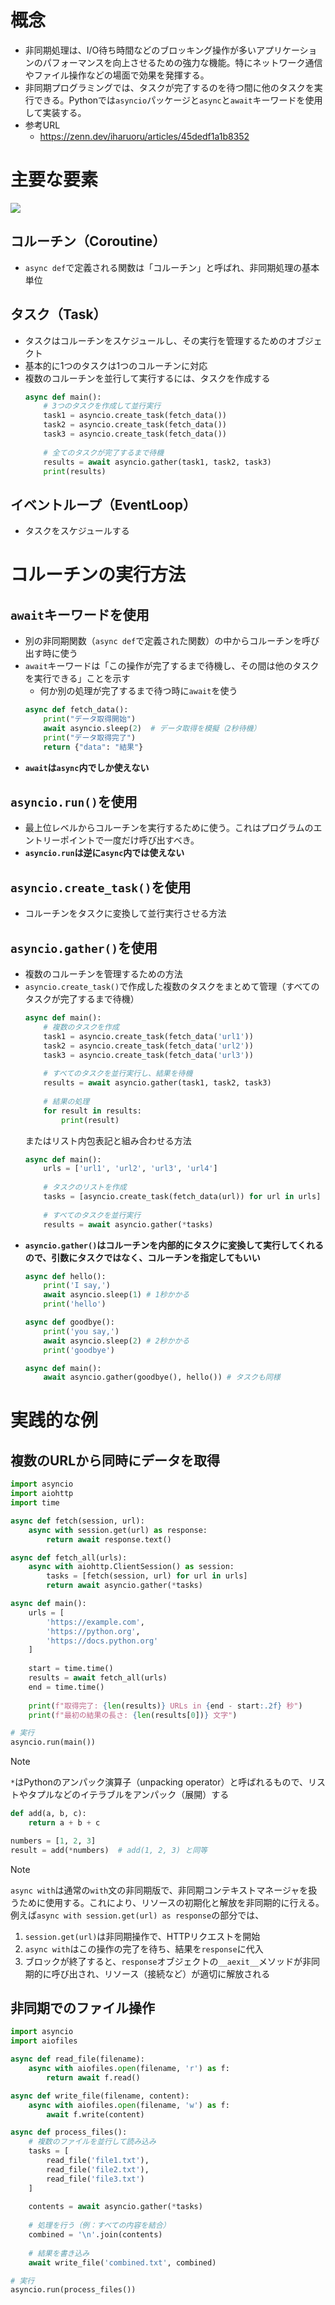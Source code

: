 # 概念
- 非同期処理は、I/O待ち時間などのブロッキング操作が多いアプリケーションのパフォーマンスを向上させるための強力な機能。特にネットワーク通信やファイル操作などの場面で効果を発揮する。
- 非同期プログラミングでは、タスクが完了するのを待つ間に他のタスクを実行できる。Pythonでは`asyncio`パッケージと`async`と`await`キーワードを使用して実装する。
- 参考URL
  - https://zenn.dev/iharuoru/articles/45dedf1a1b8352

# 主要な要素
![](./image/coroutine_task_eventloop_1.jpg)

## コルーチン（Coroutine）
- `async def`で定義される関数は「コルーチン」と呼ばれ、非同期処理の基本単位

## タスク（Task）
- タスクはコルーチンをスケジュールし、その実行を管理するためのオブジェクト
- 基本的に1つのタスクは1つのコルーチンに対応
- 複数のコルーチンを並行して実行するには、タスクを作成する  
  ```python
  async def main():
      # 3つのタスクを作成して並行実行
      task1 = asyncio.create_task(fetch_data())
      task2 = asyncio.create_task(fetch_data())
      task3 = asyncio.create_task(fetch_data())
      
      # 全てのタスクが完了するまで待機
      results = await asyncio.gather(task1, task2, task3)
      print(results)
  ```

## イベントループ（EventLoop）
- タスクをスケジュールする

# コルーチンの実行方法
## `await`キーワードを使用
- 別の非同期関数（`async def`で定義された関数）の中からコルーチンを呼び出す時に使う
- `await`キーワードは「この操作が完了するまで待機し、その間は他のタスクを実行できる」ことを示す
  - 何か別の処理が完了するまで待つ時に`await`を使う  
  ```python
  async def fetch_data():
      print("データ取得開始")
      await asyncio.sleep(2)  # データ取得を模擬（2秒待機）
      print("データ取得完了")
      return {"data": "結果"}
  ```
- **`await`は`async`内でしか使えない**

## `asyncio.run()`を使用
- 最上位レベルからコルーチンを実行するために使う。これはプログラムのエントリーポイントで一度だけ呼び出すべき。
- **`asyncio.run`は逆に`async`内では使えない**

## `asyncio.create_task()`を使用
- コルーチンをタスクに変換して並行実行させる方法

## `asyncio.gather()`を使用
- 複数のコルーチンを管理するための方法
- `asyncio.create_task()`で作成した複数のタスクをまとめて管理（すべてのタスクが完了するまで待機）  
  ```python
  async def main():
      # 複数のタスクを作成
      task1 = asyncio.create_task(fetch_data('url1'))
      task2 = asyncio.create_task(fetch_data('url2')) 
      task3 = asyncio.create_task(fetch_data('url3'))
      
      # すべてのタスクを並行実行し、結果を待機
      results = await asyncio.gather(task1, task2, task3)
      
      # 結果の処理
      for result in results:
          print(result)
  ```
  またはリスト内包表記と組み合わせる方法  
  ```python
  async def main():
      urls = ['url1', 'url2', 'url3', 'url4']
      
      # タスクのリストを作成
      tasks = [asyncio.create_task(fetch_data(url)) for url in urls]
      
      # すべてのタスクを並行実行
      results = await asyncio.gather(*tasks)
  ```
- **`asyncio.gather()`はコルーチンを内部的にタスクに変換して実行してくれるので、引数にタスクではなく、コルーチンを指定してもいい**  
  ```python
  async def hello():
      print('I say,')
      await asyncio.sleep(1) # 1秒かかる
      print('hello')

  async def goodbye():
      print('you say,')
      await asyncio.sleep(2) # 2秒かかる
      print('goodbye')

  async def main():
      await asyncio.gather(goodbye(), hello()) # タスクも同様
  ```

# 実践的な例
## 複数のURLから同時にデータを取得
```python
import asyncio
import aiohttp
import time

async def fetch(session, url):
    async with session.get(url) as response:
        return await response.text()

async def fetch_all(urls):
    async with aiohttp.ClientSession() as session:
        tasks = [fetch(session, url) for url in urls]
        return await asyncio.gather(*tasks)

async def main():
    urls = [
        'https://example.com',
        'https://python.org',
        'https://docs.python.org'
    ]
    
    start = time.time()
    results = await fetch_all(urls)
    end = time.time()
    
    print(f"取得完了: {len(results)} URLs in {end - start:.2f} 秒")
    print(f"最初の結果の長さ: {len(results[0])} 文字")

# 実行
asyncio.run(main())
```
> [!NOTE]
> `*`はPythonのアンパック演算子（unpacking operator）と呼ばれるもので、リストやタプルなどのイテラブルをアンパック（展開）する  
>  ```python
>  def add(a, b, c):
>      return a + b + c
>
>  numbers = [1, 2, 3]
>  result = add(*numbers)  # add(1, 2, 3) と同等
>  ```

> [!NOTE]
> `async with`は通常の`with`文の非同期版で、非同期コンテキストマネージャを扱うために使用する。これにより、リソースの初期化と解放を非同期的に行える。
> 例えば`async with session.get(url) as response`の部分では、
> 1. `session.get(url)`は非同期操作で、HTTPリクエストを開始
> 2. `async with`はこの操作の完了を待ち、結果を`response`に代入
> 3. ブロックが終了すると、`response`オブジェクトの`__aexit__`メソッドが非同期的に呼び出され、リソース（接続など）が適切に解放される

## 非同期でのファイル操作
```python
import asyncio
import aiofiles

async def read_file(filename):
    async with aiofiles.open(filename, 'r') as f:
        return await f.read()

async def write_file(filename, content):
    async with aiofiles.open(filename, 'w') as f:
        await f.write(content)

async def process_files():
    # 複数のファイルを並行して読み込み
    tasks = [
        read_file('file1.txt'),
        read_file('file2.txt'),
        read_file('file3.txt')
    ]
    
    contents = await asyncio.gather(*tasks)
    
    # 処理を行う（例：すべての内容を結合）
    combined = '\n'.join(contents)
    
    # 結果を書き込み
    await write_file('combined.txt', combined)

# 実行
asyncio.run(process_files())
```